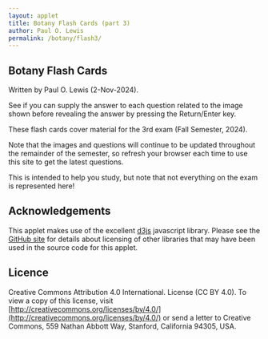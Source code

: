 ```yaml
---
layout: applet
title: Botany Flash Cards (part 3)
author: Paul O. Lewis
permalink: /botany/flash3/
---
```

## Botany Flash Cards
Written by Paul O. Lewis (2-Nov-2024). 

See if you can supply the answer to each question related to the image shown before revealing the answer by pressing the Return/Enter key.

These flash cards cover material for the 3rd exam (Fall Semester, 2024).

Note that the images and questions will continue to be updated throughout the remainder of the semester, so refresh your browser each time to use this site to get the latest questions.

This is intended to help you study, but note that not everything on the exam is represented here!

<div id="arbitrary"></div>
<script type="text/javascript">
        var already_seen = [];
        for (var i in cards) {
            already_seen.push(i);
            }

        // Number of columns and column width
        var ncols = 1;
        var cell_width  = 300;

        // Number of rows and row height
        var nrows = 1;
        var cell_height = 300;

        // Spacer prividing space for attribution above image
        var top_spacer  = 10;

        // Spacer prividing space for questions and answers below image
        var bottom_spacer  = 50;

        // Font size for queations and answers
        var font_size = 18;

        // Font size for attribution
        var attr_font_size = 8;

        // Dimensions of svg object
        var w = cell_width*ncols;
        var h = (cell_height + bottom_spacer)*nrows;

        var row = 0;
        var col = 0;
        for (i in cards) {
            var x = cell_width*col;
            var y = (cell_height + bottom_spacer)*row;
            cards[i]['x'] = x;
            cards[i]['y'] = y;
            cards[i]['w'] = cell_width;
            cards[i]['h'] = cell_height;
            cards[i]['index'] = i;
        }

        var color = d3.scaleOrdinal()
            .range(d3.schemeCategory20);

        var which = 0;
        var reveal = false;

        var arbitrary_div = d3.select("div#arbitrary")
            .attr("class", "contentbox");

        // Listen and react to keystrokes
        d3.select("body")
            .on("keydown", keyDown);

        function keyDown() {
            if (reveal) {
                // Show the answer for the current selection
                answer_grid.select("text.answer-"+which).style("visibility", "visible");
                reveal = false;
                console.log("revealing answer: which = " + which);
                }
            else {
                // Hide current selection
                rect_grid.select("rect.card-"+which).style("visibility", "hidden");
                attribution_grid.select("text.attribution-"+which).style("visibility", "hidden");
                image_grid.select("image.image-"+which).style("visibility", "hidden");
                question_grid.select("text.question-"+which).style("visibility", "hidden");
                answer_grid.select("text.answer-"+which).style("visibility", "hidden");

                // Choose a new random card to display (no repeats until all seen)
                if (already_seen.length == 1) {
                    which = already_seen[0];
                    already_seen.length = 0;
                    for (let i in cards) {
                        already_seen.push(i);
                    }
                }
                else {
                    let k = Math.floor(already_seen.length*Math.random());
                    which = already_seen[k];
                    already_seen.splice(k,1);
                }

                // Display the new card image and question but hide the answer
                rect_grid.select("rect.card-"+which).style("visibility", "visible");
                attribution_grid.select("text.attribution-"+which).style("visibility", "visible");
                image_grid.select("image.image-"+which).style("visibility", "visible");
                question_grid.select("text.question-"+which).style("visibility", "visible");
                answer_grid.select("text.answer-"+which).style("visibility", "hidden");
                reveal = true;
                console.log("showing new card: which = " + which);
                }
        }

        // Create SVG element
        var svg = arbitrary_div.append("svg")
            .attr("width", w)
            .attr("height", h);
            
        // Use filled rect to delimit plot area for debugging
        svg.append("rect")
            .attr("x", 0)
            .attr("y", 0)
            .attr("width", w)
            .attr("height", h)
            .attr("fill", "lavender");            

        // Create rects representing cards
        var rect_grid = svg.append("g");
        rect_grid.selectAll("rect")
            .data(cards)
            .enter()
            .append("rect")
            .attr("class", function(d) {return "card-"+d['index'];})
            .attr("x", function(d) {return d['x'];})
            .attr("y", function(d) {return d['y'];})
            .attr("width", function(d) {return d['w'];})
            .attr("height", function(d) {return d['h'];})
            .attr("fill", "none")
            .attr("stroke", "none")
            .attr("stroke-width", 1)
            .style("visibility", "hidden");

        // Create image elements
        var image_grid = svg.append("g");
        image_grid.selectAll("image")
            .data(cards)
            .enter()
            .append("image")
            .attr("class", function(d) {return "image-"+d['index'];})
            .attr("xlink:href", function(d) {return "/botany/flash3/img/" + d['filename'];})
            .attr("x", function(d) {return d['x'];})
            .attr("y", function(d) {return d['y'];})
            .attr("width", function(d) {return d['w'];})
            .attr("height", function(d) {return d['h'];})
            .style("visibility", "hidden");

        // Create text elements showing image attribution
        var attribution_grid = svg.append("g");
        attribution_grid.selectAll("text")
            .data(cards)
            .enter()
            .append("text")
            .attr("class", function(d) {return "attribution-"+d['index'];})
            .attr("x", "0")
            .attr("y", function(d) {return d['y'] + top_spacer;})
            .style("fill", function(d) {return d['attrcolor'];})
            .attr("font-family", "Verdana")
            .attr("font-size", attr_font_size.toFixed(0))
            .html(function(d) {return d['attribution'];})
            .style("visibility", "hidden");

        // Create text elements showing questions
        var question_grid = svg.append("g");
        question_grid.selectAll("text")
            .data(cards)
            .enter()
            .append("text")
            .attr("class", function(d) {return "question-"+d['index'];})
            .attr("x", "0")
            .attr("y", function(d) {return d['y'] + cell_height + 18;})
            .attr("font-family", "Verdana")
            .attr("font-size", font_size.toFixed(0))
            .text(function(d) {return d['question'];})
            .style("visibility", "hidden");

        // Create text elements showing answers
        var answer_grid = svg.append("g");
        answer_grid.selectAll("text")
            .data(cards)
            .enter()
            .append("text")
            .attr("class", function(d) {return "answer-"+d['index'];})
            .attr("x", "0")
            .attr("y", function(d) {return d['y'] + cell_height + 38;})
            .attr("font-family", "Verdana")
            .attr("font-size", font_size.toFixed(0))
            .text(function(d) {return d['answer'];})
            .style("visibility", "hidden");

        // center attribution horizontally
        attribution_grid.selectAll("text")
            .attr("x", function(d) {
                var textw = this.getBBox().width;
                return d['x'] + (cell_width - textw)/2;
            });

        // center question horizontally
        question_grid.selectAll("text")
            .attr("x", function(d) {
                var textw = this.getBBox().width;
                return d['x'] + (cell_width - textw)/2;
            });

        // center answer horizontally
        answer_grid.selectAll("text")
            .attr("x", function(d) {
                var textw = this.getBBox().width;
                return d['x'] + (cell_width - textw)/2;
            });

        keyDown();
</script>

## Acknowledgements

This applet makes use of the excellent [d3js](https://d3js.org/) javascript library.
Please see the [GitHub site](https://github.com/plewis/plewis.github.io/tree/master/assets/js) for details about licensing of other libraries that may have been used in the source code for this applet.

## Licence

Creative Commons Attribution 4.0 International.
License (CC BY 4.0). To view a copy of this license, visit
[http://creativecommons.org/licenses/by/4.0/](http://creativecommons.org/licenses/by/4.0/) or send a letter to Creative Commons, 559
Nathan Abbott Way, Stanford, California 94305, USA.

